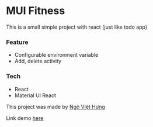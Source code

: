 # MUI Fitness
This is a small simple project with react (just like todo app)

### Feature
 - Configurable environment variable
 - Add, delete activity

### Tech
 - React
 - Material UI React


This project was made by [Ngô Việt Hưng](https://github.com/viethung512/)

Link demo [here](https://viethung512.github.io/mui-fitness/)
